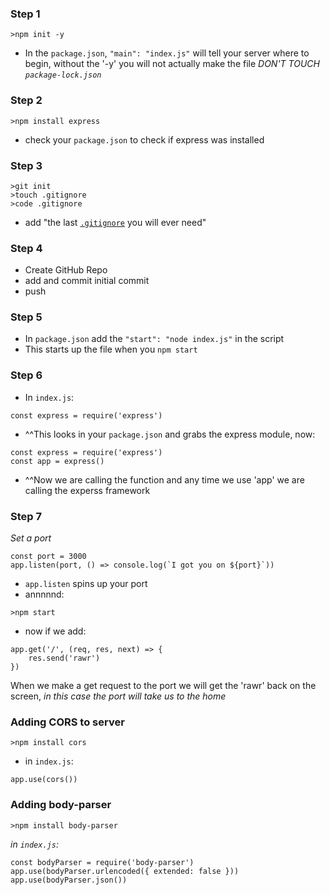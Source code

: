 ### Step 1
```
>npm init -y
```
* In the ```package.json```, ```"main": "index.js"``` will tell your server where to begin, without the '-y' you will not actually make the file
*DON'T TOUCH ```package-lock.json```*
### Step 2
``` 
>npm install express
```
* check your ```package.json``` to check if express was installed
### Step 3
```
>git init
>touch .gitignore
>code .gitignore
```
* add "the last [```.gitignore```](https://github.com/Kyle-Ski/Notes/blob/master/theLastGitignore.md) you will ever need"
### Step 4 
* Create GitHub Repo
* add and commit initial commit 
* push
### Step 5 
* In ```package.json``` add the ```"start": "node index.js"``` in the script
* This starts up the file when you ```npm start```
### Step 6 
* In ```index.js```:
```
const express = require('express')
```
* ^^This looks in your ```package.json``` and grabs the express module, now:
```
const express = require('express')
const app = express()
```
* ^^Now we are calling the function and any time we use 'app' we are calling the experss framework
### Step 7
*Set a port*
```
const port = 3000
app.listen(port, () => console.log(`I got you on ${port}`))
```
* ```app.listen``` spins up your port 
* annnnnd:
```
>npm start
```
* now if we add:
```
app.get('/', (req, res, next) => {
    res.send('rawr')
})
```
When we make a get request to the port we will get the 'rawr' back on the screen,
*in this case the port will take us to the home*

### Adding CORS to server
```
>npm install cors
```
* in ```index.js```:
```
app.use(cors())
```
### Adding body-parser
```
>npm install body-parser
```
*in ```index.js```:*
```
const bodyParser = require('body-parser')
app.use(bodyParser.urlencoded({ extended: false }))
app.use(bodyParser.json())
```
